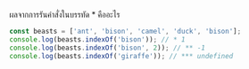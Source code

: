ผลจากการรันคำสั่งในบรรทัด * คืออะไร

```js
const beasts = ['ant', 'bison', 'camel', 'duck', 'bison'];
console.log(beasts.indexOf('bison')); // * 1
console.log(beasts.indexOf('bison', 2)); // ** -1
console.log(beasts.indexOf('giraffe')); // *** undefined
```